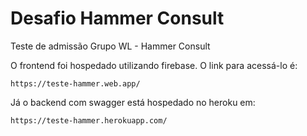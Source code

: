 # Desafio Hammer Consult

Teste de admissão Grupo WL - Hammer Consult

O frontend foi hospedado utilizando firebase. O link para acessá-lo é:

```
https://teste-hammer.web.app/
```

Já o backend com swagger está hospedado no heroku em:

```
https://teste-hammer.herokuapp.com/
```
